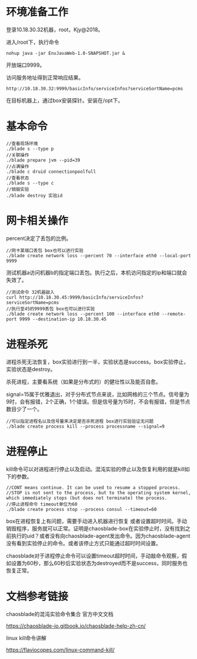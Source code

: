 # 环境准备工作

登录10.18.30.32机器，root，Kjy@2018。 

进入/root下，执行命令 

```
nohup java -jar EnvJavaWeb-1.0-SNAPSHOT.jar &
```

开放端口9999。

访问服务地址得到正常响应结果。

```
http://10.18.30.32:9999/basicInfo/serviceInfos?serviceSortName=pcms
```

在目标机器上，通过box安装探针。安装在/opt下。

# 基本命令

```
//查看现场环境
./blade s --type p
//关联操作
./blade prepare jvm --pid=39
//占满操作
./blade c druid connectionpoolfull
//查看状态
./blade s --type c
//销毁实验
./blade destroy 实验id
```

# 网卡相关操作

percent决定了丢包的比例。

```
//网卡某端口丢包 box也可以进行实验
./blade create network loss --percent 70 --interface eth0 --local-port 9999
```

测试机器a访问机器b的指定端口丢包。执行之后，本机访问指定的ip和端口就会失效了。

```
//测试命令 32机器敲入
curl http://10.18.30.45:9999/basicInfo/serviceInfos?serviceSortName=pcms
//执行至45的9999丢包 box也可以进行实验
./blade create network loss --percent 100 --interface eth0 --remote-port 9999 --destination-ip 10.18.30.45
```

# 进程杀死

进程杀死无法恢复，box实验进行到一半，实验状态是success。box实验停止， 实验状态是destroy。

杀死进程，主要看系统（如果是分布式的）的健壮性以及能否自愈。

signal=15属于优雅退出，对于分布式节点来说，比如网格的三个节点。信号量为9时，会有报错，2个正确，1个错误。但是信号量为15时，不会有报错，但是节点数目少了一个。

```
//可以指定进程名以及信号量来决定是否杀死进程 box进行实验验证无问题
./blade create process kill --process processname --signal=9
```



# 进程停止

kill命令可以对进程进行停止以及启动。混沌实验的停止以及恢复利用的就是kill如下的参数。

```
//CONT means continue. It can be used to resume a stopped process.
//STOP is not sent to the process, but to the operating system kernel, which immediately stops (but does not terminate) the process.
//停止进程命令 timeout单位为60
./blade create process stop --process consul --timeout=60
```

box在进程恢复上有问题，需要手动进入机器进行恢复 或者设置超时时间。手动销毁程序，服务就可以正常。证明是chaosblade-box在实验停止时，没有找到之前执行的uid？或者没有向chaosblade-agent发出命令。因为chaosblade-agent没有看到实验停止的命令。或者该停止方式只能通过超时时间设置。

chaosblade对于进程停止命令可以设置timeout超时时间，手动敲命令观察，假如设置为60秒，那么60秒后实验状态为destroyed而不是success，同时服务也恢复正常。



# 文档参考链接

chaosblade的混沌实验命令集合 官方中文文档

https://chaosblade-io.gitbook.io/chaosblade-help-zh-cn/

linux kill命令讲解

https://flaviocopes.com/linux-command-kill/
